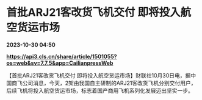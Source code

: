 # 首批ARJ21客改货飞机交付 即将投入航空货运市场

**2023-10-30 04:50**

**https://api3.cls.cn/share/article/1501055?os=web&sv=7.7.5&app=CailianpressWeb**

【首批ARJ21客改货飞机交付 即将投入航空货运市场】财联社10月30日电，据中国商飞公司消息，今天，2架由我国自主研制的ARJ21客改货飞机分别交付用户，后续飞机将投入航空货运市场，标志着国产商用飞机系列化发展迈出坚实一步。